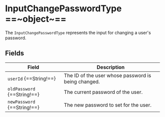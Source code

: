 # InputChangePasswordType ==~object~==

The `InputChangePasswordType` represents the input for changing a user's password.  

## Fields

| Field               | Description                                                            |
|---------------------|------------------------------------------------------------------------|
| `userId` {==String!==}          | The ID of the user whose password is being changed.        |
| `oldPassword` {==String!==}     | The current password of the user.                          |
| `newPassword` {==String!==}     | The new password to set for the user.                      |

